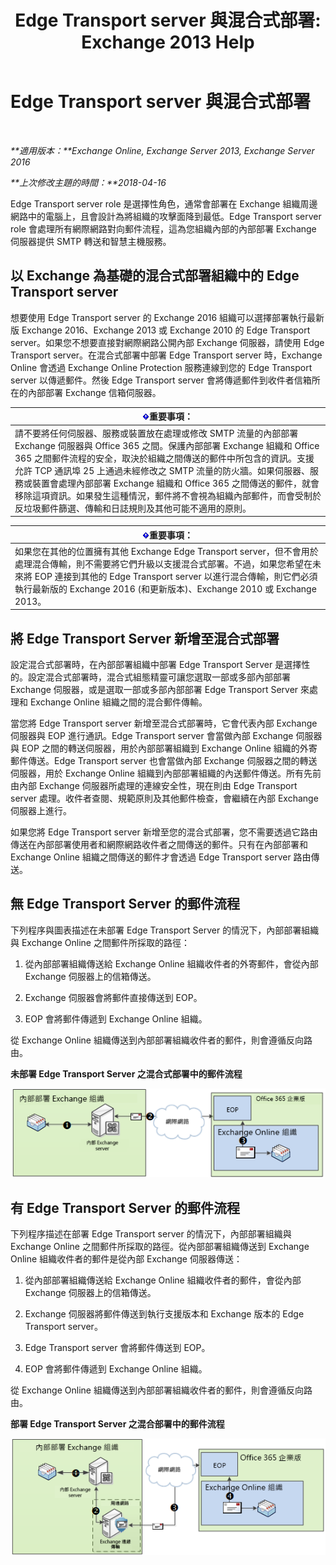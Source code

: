 ﻿---
title: 'Edge Transport server 與混合式部署: Exchange 2013 Help'
TOCTitle: Edge Transport server 與混合式部署
ms:assetid: 166b1490-5c56-40df-a17b-e8bb36224fd9
ms:mtpsurl: https://technet.microsoft.com/zh-tw/library/Hh134662(v=EXCHG.150)
ms:contentKeyID: 50474698
ms.date: 04/26/2018
mtps_version: v=EXCHG.150
ms.translationtype: HT
---

# Edge Transport server 與混合式部署

 

_**適用版本：**Exchange Online, Exchange Server 2013, Exchange Server 2016_

_**上次修改主題的時間：**2018-04-16_

Edge Transport server role 是選擇性角色，通常會部署在 Exchange 組織周邊網路中的電腦上，且會設計為將組織的攻擊面降到最低。Edge Transport server role 會處理所有網際網路對向郵件流程，這為您組織內部的內部部署 Exchange 伺服器提供 SMTP 轉送和智慧主機服務。

## 以 Exchange 為基礎的混合式部署組織中的 Edge Transport server

想要使用 Edge Transport server 的 Exchange 2016 組織可以選擇部署執行最新版 Exchange 2016、Exchange 2013 或 Exchange 2010 的 Edge Transport server。如果您不想要直接對網際網路公開內部 Exchange 伺服器，請使用 Edge Transport server。在混合式部署中部署 Edge Transport server 時，Exchange Online 會透過 Exchange Online Protection 服務連線到您的 Edge Transport server 以傳遞郵件。然後 Edge Transport server 會將傳遞郵件到收件者信箱所在的內部部署 Exchange 信箱伺服器。

<table>
<thead>
<tr class="header">
<th><img src="images/JJ906432.important(EXCHG.150).gif" title="重要事項" alt="重要事項" />重要事項：</th>
</tr>
</thead>
<tbody>
<tr class="odd">
<td>請不要將任何伺服器、服務或裝置放在處理或修改 SMTP 流量的內部部署 Exchange 伺服器與 Office 365 之間。保護內部部署 Exchange 組織和 Office 365 之間郵件流程的安全，取決於組織之間傳送的郵件中所包含的資訊。支援允許 TCP 通訊埠 25 上通過未經修改之 SMTP 流量的防火牆。如果伺服器、服務或裝置會處理內部部署 Exchange 組織和 Office 365 之間傳送的郵件，就會移除這項資訊。如果發生這種情況，郵件將不會視為組織內部郵件，而會受制於反垃圾郵件篩選、傳輸和日誌規則及其他可能不適用的原則。</td>
</tr>
</tbody>
</table>


<table>
<thead>
<tr class="header">
<th><img src="images/JJ906432.important(EXCHG.150).gif" title="重要事項" alt="重要事項" />重要事項：</th>
</tr>
</thead>
<tbody>
<tr class="odd">
<td>如果您在其他的位置擁有其他 Exchange Edge Transport server，但不會用於處理混合傳輸，則不需要將它們升級以支援混合式部署。不過，如果您希望在未來將 EOP 連接到其他的 Edge Transport server 以進行混合傳輸，則它們必須執行最新版的 Exchange 2016 (和更新版本)、Exchange 2010 或 Exchange 2013。</td>
</tr>
</tbody>
</table>


## 將 Edge Transport Server 新增至混合式部署

設定混合式部署時，在內部部署組織中部署 Edge Transport Server 是選擇性的。設定混合式部署時，混合式組態精靈可讓您選取一部或多部內部部署 Exchange 伺服器，或是選取一部或多部內部部署 Edge Transport Server 來處理和 Exchange Online 組織之間的混合郵件傳輸。

當您將 Edge Transport server 新增至混合式部署時，它會代表內部 Exchange 伺服器與 EOP 進行通訊。Edge Transport server 會當做內部 Exchange 伺服器與 EOP 之間的轉送伺服器，用於內部部署組織到 Exchange Online 組織的外寄郵件傳送。Edge Transport server 也會當做內部 Exchange 伺服器之間的轉送伺服器，用於 Exchange Online 組織到內部部署組織的內送郵件傳送。所有先前由內部 Exchange 伺服器所處理的連線安全性，現在則由 Edge Transport server 處理。收件者查閱、規範原則及其他郵件檢查，會繼續在內部 Exchange 伺服器上進行。

如果您將 Edge Transport server 新增至您的混合式部署，您不需要透過它路由傳送在內部部署使用者和網際網路收件者之間傳送的郵件。只有在內部部署和 Exchange Online 組織之間傳送的郵件才會透過 Edge Transport server 路由傳送。

## 無 Edge Transport Server 的郵件流程

下列程序與圖表描述在未部署 Edge Transport Server 的情況下，內部部署組織與 Exchange Online 之間郵件所採取的路徑：

1.  從內部部署組織傳送給 Exchange Online 組織收件者的外寄郵件，會從內部 Exchange 伺服器上的信箱傳送。

2.  Exchange 伺服器會將郵件直接傳送到 EOP。

3.  EOP 會將郵件傳遞到 Exchange Online 組織。

從 Exchange Online 組織傳送到內部部署組織收件者的郵件，則會遵循反向路由。

**未部署 Edge Transport Server 之混合式部署中的郵件流程**

![沒有 Edge Transport Server 的混合式郵件流程](images/Hh134662.a95b4d1e-fd4a-4952-b891-22f84c9e71a3(EXCHG.150).png "沒有 Edge Transport Server 的混合式郵件流程")

## 有 Edge Transport Server 的郵件流程

下列程序描述在部署 Edge Transport server 的情況下，內部部署組織與 Exchange Online 之間郵件所採取的路徑。從內部部署組織傳送到 Exchange Online 組織收件者的郵件是從內部 Exchange 伺服器傳送：

1.  從內部部署組織傳送給 Exchange Online 組織收件者的郵件，會從內部 Exchange 伺服器上的信箱傳送。

2.  Exchange 伺服器將郵件傳送到執行支援版本和 Exchange 版本的 Edge Transport server。

3.  Edge Transport server 會將郵件傳送到 EOP。

4.  EOP 會將郵件傳遞到 Exchange Online 組織。

從 Exchange Online 組織傳送到內部部署組織收件者的郵件，則會遵循反向路由。

**部署 Edge Transport Server 之混合部署中的郵件流程**

![有 Edge Transport Server 的混合式郵件流程](images/Hh134662.821fe099-56f5-4501-8e1a-e184ba07a653(EXCHG.150).png "有 Edge Transport Server 的混合式郵件流程")

